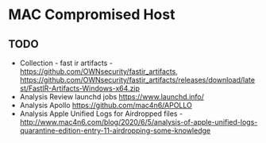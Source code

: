 # MAC Compromised Host

## TODO
- Collection - fast ir artifacts - https://github.com/OWNsecurity/fastir_artifacts, https://github.com/OWNsecurity/fastir_artifacts/releases/download/latest/FastIR-Artifacts-Windows-x64.zip
- Analysis Review launchd jobs https://www.launchd.info/
- Analysis Apollo https://github.com/mac4n6/APOLLO
- Analysis Apple Unified Logs for Airdropped files - http://www.mac4n6.com/blog/2020/6/5/analysis-of-apple-unified-logs-quarantine-edition-entry-11-airdropping-some-knowledge
